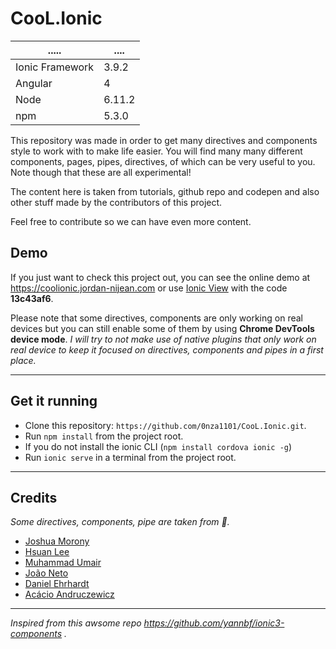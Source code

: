 # CooL.Ionic
| ..... | .... |
| --- | --- |
| Ionic Framework | 3.9.2 |
| Angular | 4 |
| Node | 6.11.2 |
| npm | 5.3.0 |

 This repository was made in order to get many directives and components style to work with to make life easier.
 You will find many many different components, pages, pipes, directives, of which can be very useful to you. Note though that these are all experimental!

 The content here is taken from tutorials, github repo and codepen and also other stuff made by the contributors of this project.

 Feel free to contribute so we can have even more content.

 ## Demo
 If you just want to check this project out, you can see the online demo at https://coolionic.jordan-nijean.com or use [Ionic View](http://view.ionic.io/) with the code **13c43af6**.

 Please note that some directives, components are only working on real devices but you can still enable some of them by using **Chrome DevTools device mode**.
 _I will try to not make use of native plugins that only work on real device to keep it focused on directives, components and pipes in a first place._

 ****

 ## Get it running
 * Clone this repository: `https://github.com/0nza1101/CooL.Ionic.git`.
 * Run `npm install` from the project root.
 * If you do not install the ionic CLI (`npm install cordova ionic -g`)
 * Run `ionic serve` in a terminal from the project root.
 ****

 ## Credits
  _Some directives, components, pipe are taken from 📝._
 * [Joshua Morony](https://github.com/joshuamorony)
 * [Hsuan Lee](https://github.com/HsuanXyz)
 * [Muhammad Umair](https://github.com/mumairofficial)
 * [João Neto](https://github.com/joao-gsneto)
 * [Daniel Ehrhardt](https://github.com/danielehrhardt)
 * [Acácio Andruczewicz](https://github.com/andrucz)
 ****

 _Inspired from this awsome repo https://github.com/yannbf/ionic3-components ._
